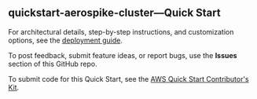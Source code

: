 
## quickstart-aerospike-cluster—Quick Start

For architectural details, step-by-step instructions, and customization options, see the [deployment guide](https://aws-quickstart.github.io/quickstart-aerospike-cluster/).

To post feedback, submit feature ideas, or report bugs, use the **Issues** section of this GitHub repo. 

To submit code for this Quick Start, see the [AWS Quick Start Contributor's Kit](https://aws-quickstart.github.io/).